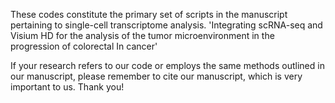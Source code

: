 
These codes constitute the primary set of scripts in the manuscript pertaining to single-cell transcriptome analysis.
'Integrating scRNA-seq and Visium HD for the analysis of the tumor microenvironment in the progression of colorectal In cancer'

If your research refers to our code or employs the same methods outlined in our manuscript, please remember to cite our manuscript, which is very important to us. Thank you!
